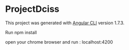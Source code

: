 # ProjectDciss

This project was generated with [Angular CLI](https://github.com/angular/angular-cli) version 1.7.3.

Run npm install

open your chrome browser and run : localhost:4200 

